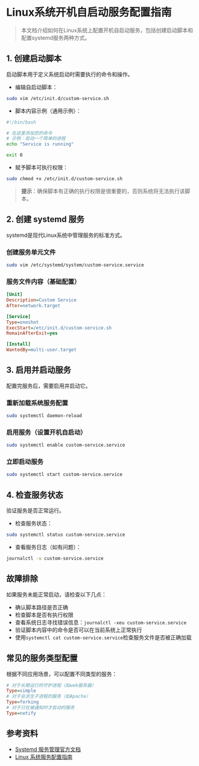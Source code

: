 # Linux系统开机自启动服务配置指南

> 本文档介绍如何在Linux系统上配置开机自启动服务，包括创建启动脚本和配置systemd服务两种方式。

## 1. 创建启动脚本

启动脚本用于定义系统启动时需要执行的命令和操作。

- 编辑自启动脚本：

```bash
sudo vim /etc/init.d/custom-service.sh
```

- 脚本内容示例（通用示例）：

```bash
#!/bin/bash

# 在这里添加您的命令
# 示例：启动一个简单的进程
echo "Service is running"

exit 0
```

- 赋予脚本可执行权限：

```bash
sudo chmod +x /etc/init.d/custom-service.sh
```

> **提示**：确保脚本有正确的执行权限是很重要的，否则系统将无法执行该脚本。

## 2. 创建 systemd 服务

systemd是现代Linux系统中管理服务的标准方式。

### 创建服务单元文件

```bash
sudo vim /etc/systemd/system/custom-service.service
```

### 服务文件内容（基础配置）

```ini
[Unit]
Description=Custom Service
After=network.target

[Service]
Type=oneshot
ExecStart=/etc/init.d/custom-service.sh
RemainAfterExit=yes

[Install]
WantedBy=multi-user.target
```

## 3. 启用并启动服务

配置完服务后，需要启用并启动它。

### 重新加载系统服务配置

```bash
sudo systemctl daemon-reload
```

### 启用服务（设置开机自启动）

```bash
sudo systemctl enable custom-service.service
```

### 立即启动服务

```bash
sudo systemctl start custom-service.service
```

## 4. 检查服务状态

验证服务是否正常运行。

- 检查服务状态：

```bash
sudo systemctl status custom-service.service
```

- 查看服务日志（如有问题）：

```bash
journalctl -u custom-service.service
```

## 故障排除

如果服务未能正常启动，请检查以下几点：

- 确认脚本路径是否正确
- 检查脚本是否有执行权限
- 查看系统日志寻找错误信息：`journalctl -xeu custom-service.service`
- 验证脚本内容中的命令是否可以在当前系统上正常执行
- 使用`systemctl cat custom-service.service`检查服务文件是否被正确加载

## 常见的服务类型配置

根据不同应用场景，可以配置不同类型的服务：

```ini
# 对于长期运行的守护进程（如web服务器）
Type=simple
# 对于会派生子进程的服务（如Apache）
Type=forking
# 对于只在被通知时才启动的服务
Type=notify
```

## 参考资料

- [Systemd 服务管理官方文档](https://www.freedesktop.org/software/systemd/man/systemd.service.html)
- [Linux 系统服务配置指南](https://www.digitalocean.com/community/tutorials/understanding-systemd-units-and-unit-files)

